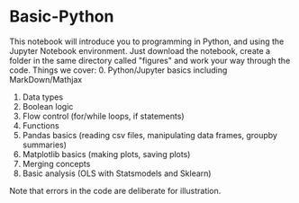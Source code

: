 # Basic-Python

This notebook will introduce you to programming in Python, and using the Jupyter Notebook environment. Just download the notebook, create a folder in the same directory called "figures" and work your way through the code. Things we cover:
0. Python/Jupyter basics including MarkDown/Mathjax
1. Data types
2. Boolean logic
3. Flow control (for/while loops, if statements)
4. Functions
5. Pandas basics (reading csv files, manipulating data frames, groupby summaries)
6. Matplotlib basics (making plots, saving plots)
7. Merging concepts
8. Basic analysis (OLS with Statsmodels and Sklearn)

Note that errors in the code are deliberate for illustration.

